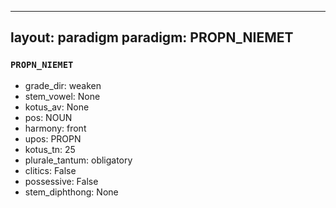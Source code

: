 
---
layout: paradigm
paradigm: PROPN_NIEMET
---
### ` PROPN_NIEMET `


* grade_dir: weaken
* stem_vowel: None
* kotus_av: None
* pos: NOUN
* harmony: front
* upos: PROPN
* kotus_tn: 25
* plurale_tantum: obligatory
* clitics: False
* possessive: False
* stem_diphthong: None
